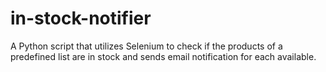 # in-stock-notifier
A Python script that utilizes Selenium to check if the products of a predefined list are in stock and sends email notification for each available.
